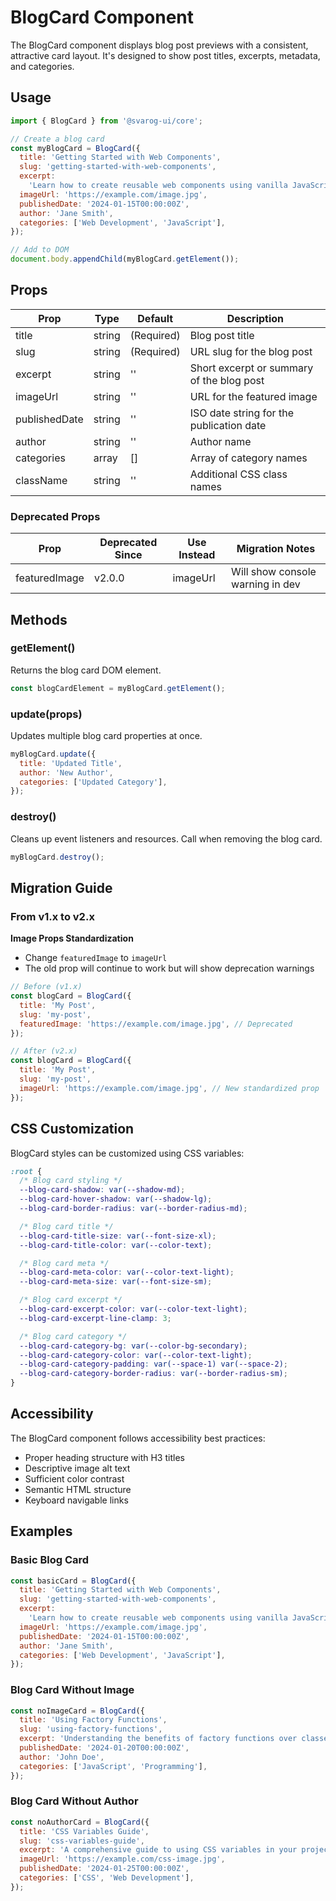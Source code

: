 # BlogCard Component

The BlogCard component displays blog post previews with a consistent, attractive card layout. It's designed to show post titles, excerpts, metadata, and categories.

## Usage

```javascript
import { BlogCard } from '@svarog-ui/core';

// Create a blog card
const myBlogCard = BlogCard({
  title: 'Getting Started with Web Components',
  slug: 'getting-started-with-web-components',
  excerpt:
    'Learn how to create reusable web components using vanilla JavaScript...',
  imageUrl: 'https://example.com/image.jpg',
  publishedDate: '2024-01-15T00:00:00Z',
  author: 'Jane Smith',
  categories: ['Web Development', 'JavaScript'],
});

// Add to DOM
document.body.appendChild(myBlogCard.getElement());
```

## Props

| Prop          | Type   | Default    | Description                               |
| ------------- | ------ | ---------- | ----------------------------------------- |
| title         | string | (Required) | Blog post title                           |
| slug          | string | (Required) | URL slug for the blog post                |
| excerpt       | string | ''         | Short excerpt or summary of the blog post |
| imageUrl      | string | ''         | URL for the featured image                |
| publishedDate | string | ''         | ISO date string for the publication date  |
| author        | string | ''         | Author name                               |
| categories    | array  | []         | Array of category names                   |
| className     | string | ''         | Additional CSS class names                |

### Deprecated Props

| Prop          | Deprecated Since | Use Instead | Migration Notes                  |
| ------------- | ---------------- | ----------- | -------------------------------- |
| featuredImage | v2.0.0           | imageUrl    | Will show console warning in dev |

## Methods

### getElement()

Returns the blog card DOM element.

```javascript
const blogCardElement = myBlogCard.getElement();
```

### update(props)

Updates multiple blog card properties at once.

```javascript
myBlogCard.update({
  title: 'Updated Title',
  author: 'New Author',
  categories: ['Updated Category'],
});
```

### destroy()

Cleans up event listeners and resources. Call when removing the blog card.

```javascript
myBlogCard.destroy();
```

## Migration Guide

### From v1.x to v2.x

**Image Props Standardization**

- Change `featuredImage` to `imageUrl`
- The old prop will continue to work but will show deprecation warnings

```javascript
// Before (v1.x)
const blogCard = BlogCard({
  title: 'My Post',
  slug: 'my-post',
  featuredImage: 'https://example.com/image.jpg', // Deprecated
});

// After (v2.x)
const blogCard = BlogCard({
  title: 'My Post',
  slug: 'my-post',
  imageUrl: 'https://example.com/image.jpg', // New standardized prop
});
```

## CSS Customization

BlogCard styles can be customized using CSS variables:

```css
:root {
  /* Blog card styling */
  --blog-card-shadow: var(--shadow-md);
  --blog-card-hover-shadow: var(--shadow-lg);
  --blog-card-border-radius: var(--border-radius-md);

  /* Blog card title */
  --blog-card-title-size: var(--font-size-xl);
  --blog-card-title-color: var(--color-text);

  /* Blog card meta */
  --blog-card-meta-color: var(--color-text-light);
  --blog-card-meta-size: var(--font-size-sm);

  /* Blog card excerpt */
  --blog-card-excerpt-color: var(--color-text-light);
  --blog-card-excerpt-line-clamp: 3;

  /* Blog card category */
  --blog-card-category-bg: var(--color-bg-secondary);
  --blog-card-category-color: var(--color-text-light);
  --blog-card-category-padding: var(--space-1) var(--space-2);
  --blog-card-category-border-radius: var(--border-radius-sm);
}
```

## Accessibility

The BlogCard component follows accessibility best practices:

- Proper heading structure with H3 titles
- Descriptive image alt text
- Sufficient color contrast
- Semantic HTML structure
- Keyboard navigable links

## Examples

### Basic Blog Card

```javascript
const basicCard = BlogCard({
  title: 'Getting Started with Web Components',
  slug: 'getting-started-with-web-components',
  excerpt:
    'Learn how to create reusable web components using vanilla JavaScript...',
  imageUrl: 'https://example.com/image.jpg',
  publishedDate: '2024-01-15T00:00:00Z',
  author: 'Jane Smith',
  categories: ['Web Development', 'JavaScript'],
});
```

### Blog Card Without Image

```javascript
const noImageCard = BlogCard({
  title: 'Using Factory Functions',
  slug: 'using-factory-functions',
  excerpt: 'Understanding the benefits of factory functions over classes...',
  publishedDate: '2024-01-20T00:00:00Z',
  author: 'John Doe',
  categories: ['JavaScript', 'Programming'],
});
```

### Blog Card Without Author

```javascript
const noAuthorCard = BlogCard({
  title: 'CSS Variables Guide',
  slug: 'css-variables-guide',
  excerpt: 'A comprehensive guide to using CSS variables in your projects...',
  imageUrl: 'https://example.com/css-image.jpg',
  publishedDate: '2024-01-25T00:00:00Z',
  categories: ['CSS', 'Web Development'],
});
```
